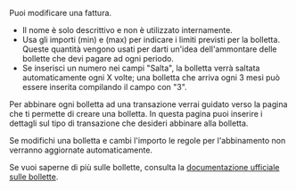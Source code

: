 Puoi modificare una fattura.

* Il nome è solo descrittivo e non è utilizzato internamente.
* Usa gli importi (min) e (max) per indicare i limiti previsti per la bolletta. Queste quantità vengono usati per darti un'idea dell'ammontare delle bollette che devi pagare ad ogni periodo.
* Se inserisci un numero nei campi "Salta", la bolletta verrà saltata automaticamente ogni X volte; una bolletta che arriva ogni 3 mesi può essere inserita compilando il campo con "3".

Per abbinare ogni bolletta ad una transazione verrai guidato verso la pagina che ti permette di creare una bolletta. In questa pagina puoi inserire i dettagli sul tipo di transazione che desideri abbinare alla bolletta.

Se modifichi una bolletta e cambi l'importo le regole per l'abbinamento non verranno aggiornate automaticamente.

Se vuoi saperne di più sulle bollette, consulta la [documentazione ufficiale sulle bollette](https://firefly-iii.readthedocs.io/en/latest/advanced/bills.html).